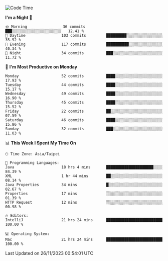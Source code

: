 <!--START_SECTION:waka-->
![Code Time](http://img.shields.io/badge/Code%20Time-691%20hrs%2014%20mins-blue)

**I'm a Night 🦉** 

```text
🌞 Morning                36 commits          ███░░░░░░░░░░░░░░░░░░░░░░   12.41 % 
🌆 Daytime                103 commits         █████████░░░░░░░░░░░░░░░░   35.52 % 
🌃 Evening                117 commits         ██████████░░░░░░░░░░░░░░░   40.34 % 
🌙 Night                  34 commits          ███░░░░░░░░░░░░░░░░░░░░░░   11.72 % 
```
📅 **I'm Most Productive on Monday** 

```text
Monday                   52 commits          ████░░░░░░░░░░░░░░░░░░░░░   17.93 % 
Tuesday                  44 commits          ████░░░░░░░░░░░░░░░░░░░░░   15.17 % 
Wednesday                49 commits          ████░░░░░░░░░░░░░░░░░░░░░   16.90 % 
Thursday                 45 commits          ████░░░░░░░░░░░░░░░░░░░░░   15.52 % 
Friday                   22 commits          ██░░░░░░░░░░░░░░░░░░░░░░░   07.59 % 
Saturday                 46 commits          ████░░░░░░░░░░░░░░░░░░░░░   15.86 % 
Sunday                   32 commits          ███░░░░░░░░░░░░░░░░░░░░░░   11.03 % 
```


📊 **This Week I Spent My Time On** 

```text
🕑︎ Time Zone: Asia/Taipei

💬 Programming Languages: 
Java                     18 hrs 4 mins       █████████████████████░░░░   84.39 % 
XML                      1 hr 44 mins        ██░░░░░░░░░░░░░░░░░░░░░░░   08.14 % 
Java Properties          34 mins             █░░░░░░░░░░░░░░░░░░░░░░░░   02.67 % 
Properties               17 mins             ░░░░░░░░░░░░░░░░░░░░░░░░░   01.39 % 
HTTP Request             12 mins             ░░░░░░░░░░░░░░░░░░░░░░░░░   00.98 % 

🔥 Editors: 
IntelliJ                 21 hrs 24 mins      █████████████████████████   100.00 % 

💻 Operating System: 
Mac                      21 hrs 24 mins      █████████████████████████   100.00 % 
```


 Last Updated on 26/11/2023 00:54:01 UTC
<!--END_SECTION:waka-->
